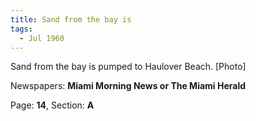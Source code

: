 ```yaml
---  
title: Sand from the bay is  
tags:  
  - Jul 1960  
---  
```

  
Sand from the bay is pumped to Haulover Beach. [Photo]  
  
Newspapers: **Miami Morning News or The Miami Herald**  
  
Page: **14**, Section: **A** 
